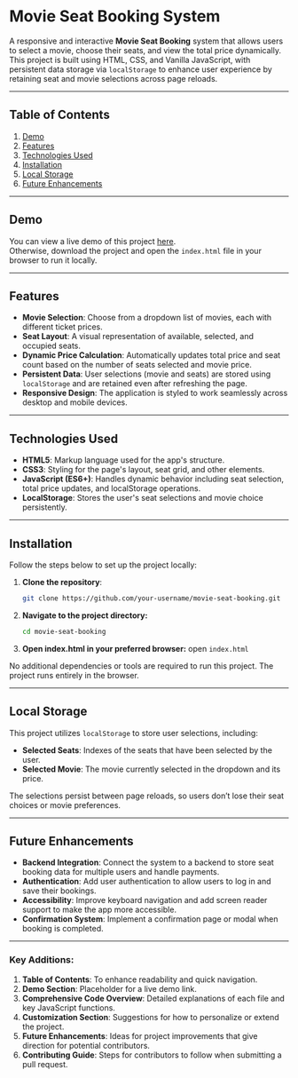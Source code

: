 # Movie Seat Booking System

A responsive and interactive **Movie Seat Booking** system that allows users to select a movie, choose their seats, and view the total price dynamically. This project is built using HTML, CSS, and Vanilla JavaScript, with persistent data storage via `localStorage` to enhance user experience by retaining seat and movie selections across page reloads.

---

## Table of Contents
1. [Demo](#demo)
2. [Features](#features)
3. [Technologies Used](#technologies-used)
4. [Installation](#installation)
5. [Local Storage](#local-storage)
6. [Future Enhancements](#future-enhancements)

---

## Demo

You can view a live demo of this project [here](https://devmaverickmb.github.io/movie-seat-booking/).  
Otherwise, download the project and open the `index.html` file in your browser to run it locally.

---

## Features

- **Movie Selection**: Choose from a dropdown list of movies, each with different ticket prices.
- **Seat Layout**: A visual representation of available, selected, and occupied seats.
- **Dynamic Price Calculation**: Automatically updates total price and seat count based on the number of seats selected and movie price.
- **Persistent Data**: User selections (movie and seats) are stored using `localStorage` and are retained even after refreshing the page.
- **Responsive Design**: The application is styled to work seamlessly across desktop and mobile devices.

---

## Technologies Used

- **HTML5**: Markup language used for the app's structure.
- **CSS3**: Styling for the page's layout, seat grid, and other elements.
- **JavaScript (ES6+)**: Handles dynamic behavior including seat selection, total price updates, and localStorage operations.
- **LocalStorage**: Stores the user's seat selections and movie choice persistently.

---

## Installation

Follow the steps below to set up the project locally:

1. **Clone the repository**:
   ```bash
   git clone https://github.com/your-username/movie-seat-booking.git

2. **Navigate to the project directory:**
   ```bash
   cd movie-seat-booking

3. **Open index.html in your preferred browser:**
   open `index.html`

No additional dependencies or tools are required to run this project. The project runs entirely in the browser.

---

## Local Storage

This project utilizes `localStorage` to store user selections, including:

- **Selected Seats**: Indexes of the seats that have been selected by the user.
- **Selected Movie**: The movie currently selected in the dropdown and its price.

The selections persist between page reloads, so users don’t lose their seat choices or movie preferences.

---

## Future Enhancements

- **Backend Integration**: Connect the system to a backend to store seat booking data for multiple users and handle payments.
- **Authentication**: Add user authentication to allow users to log in and save their bookings.
- **Accessibility**: Improve keyboard navigation and add screen reader support to make the app more accessible.
- **Confirmation System**: Implement a confirmation page or modal when booking is completed.

---

### Key Additions:
1. **Table of Contents**: To enhance readability and quick navigation.
2. **Demo Section**: Placeholder for a live demo link.
3. **Comprehensive Code Overview**: Detailed explanations of each file and key JavaScript functions.
4. **Customization Section**: Suggestions for how to personalize or extend the project.
5. **Future Enhancements**: Ideas for project improvements that give direction for potential contributors.
6. **Contributing Guide**: Steps for contributors to follow when submitting a pull request. 
   
